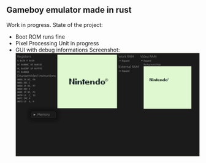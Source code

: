## Gameboy emulator made in rust
Work in progress.
State of the project:
- Boot ROM runs fine
- Pixel Processing Unit in progress
- GUI with debug informations
Screenshot:
![screenshot](./.github/img/wip.png)
